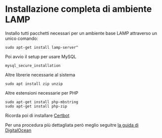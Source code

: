 # Installazione completa di ambiente LAMP

Installo tutti pacchetti necessari per un ambiente base LAMP attraverso un unico comando:

```
sudo apt-get install lamp-server^
```

Poi avvio il setup per usare MySQL

```
mysql_secure_installation
```

Altre librerie necessarie al sistema

```
sudo apt install zip unzip
```

Altre estensioni necessarie per PHP

```
sudo apt-get install php-mbstring
sudo apt-get install php-zip
```

Ricorda poi di installare [Certbot](https://certbot.eff.org/lets-encrypt/ubuntubionic-apache)

Per una procedura più dettagliata però meglio seguitre [la guida di DigitalOcean](https://www.digitalocean.com/community/tutorials/how-to-install-linux-apache-mysql-php-lamp-stack-ubuntu-18-04)
